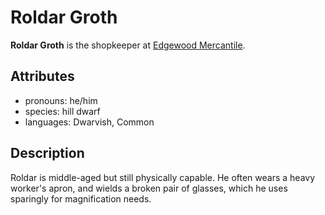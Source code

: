 # Roldar Groth

**Roldar Groth** is the shopkeeper at [Edgewood Mercantile](../edgewood/edgewood-mercantile.md).

## Attributes

- pronouns: he/him
- species: hill dwarf
- languages: Dwarvish, Common

## Description

Roldar is middle-aged but still physically capable. He often wears a heavy worker's apron, and wields a broken pair of glasses, which he uses sparingly for magnification needs.
